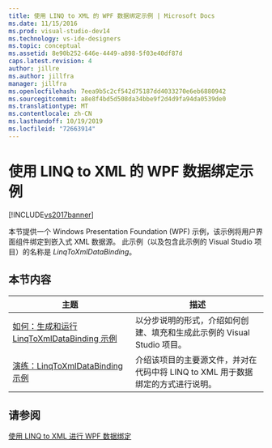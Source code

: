 ```yaml
---
title: 使用 LINQ to XML 的 WPF 数据绑定示例 | Microsoft Docs
ms.date: 11/15/2016
ms.prod: visual-studio-dev14
ms.technology: vs-ide-designers
ms.topic: conceptual
ms.assetid: 8e90b252-646e-4449-a898-5f03e40df87d
caps.latest.revision: 4
author: jillre
ms.author: jillfra
manager: jillfra
ms.openlocfilehash: 7eea9b5c2cf542d75187dd4033270e6eb6880942
ms.sourcegitcommit: a8e8f4bd5d508da34bbe9f2d4d9fa94da0539de0
ms.translationtype: MT
ms.contentlocale: zh-CN
ms.lasthandoff: 10/19/2019
ms.locfileid: "72663914"
---
```

# <a name="wpf-data-binding-using-linq-to-xml-example"></a>使用 LINQ to XML 的 WPF 数据绑定示例
[!INCLUDE[vs2017banner](../includes/vs2017banner.md)]

本节提供一个 Windows Presentation Foundation (WPF) 示例，该示例将用户界面组件绑定到嵌入式 XML 数据源。 此示例（以及包含此示例的 Visual Studio 项目）的名称是 *LinqToXmlDataBinding*。

## <a name="in-this-section"></a>本节内容

|主题|描述|
|-----------|-----------------|
|[如何：生成和运行 LinqToXmlDataBinding 示例](../designers/how-to-build-and-run-the-linqtoxmldatabinding-example.md)|以分步说明的形式，介绍如何创建、填充和生成此示例的 Visual Studio 项目。|
|[演练：LinqToXmlDataBinding 示例](../designers/walkthrough-linqtoxmldatabinding-example.md)|介绍该项目的主要源文件，并对在代码中将 LINQ to XML 用于数据绑定的方式进行说明。|

## <a name="see-also"></a>请参阅
 [使用 LINQ to XML 进行 WPF 数据绑定](../designers/wpf-data-binding-with-linq-to-xml.md)
